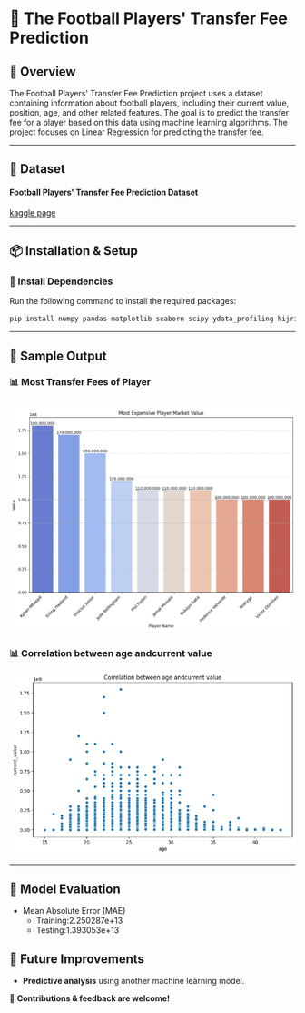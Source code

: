 # 📌 The Football Players' Transfer Fee Prediction

## 📖 Overview
The Football Players' Transfer Fee Prediction project uses a dataset containing information about football players, including their current value, position, age, and other related features. The goal is to predict the transfer fee for a player based on this data using machine learning algorithms. The project focuses on Linear Regression for predicting the transfer fee.

---


## 📂 Dataset
#### Football Players' Transfer Fee Prediction Dataset
[kaggle page](https://www.kaggle.com/datasets/khanghunhnguyntrng/football-players-transfer-fee-prediction-dataset/data)

---

## 📦 Installation & Setup
### 🔹 Install Dependencies
Run the following command to install the required packages:
```bash
pip install numpy pandas matplotlib seaborn scipy ydata_profiling hijridate arabic_reshaper bidi
```

---

## 📌 Sample Output
### 📊 Most Transfer Fees of Player
![alt text](imges/image.png)
---

### 📊 Correlation between age andcurrent value
![alt text](imges/scatt.png)

---
## 🚀 Model Evaluation
- Mean Absolute Error (MAE)
    - Training:2.250287e+13
    - Testing:1.393053e+13
    
  
## 🔗 Future Improvements
- **Predictive analysis** using another machine learning model.

🚀 **Contributions & feedback are welcome!**

